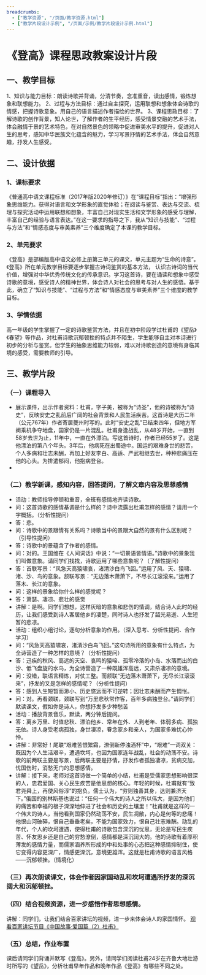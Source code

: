 ```yaml
---
breadcrumbs:
  - ["教学资源", "/页面/教学资源.html"]
  - ["教学片段设计示例", "/页面/示例/教学片段设计示例.html"]
---
```


# 《登高》课程思政教案设计片段

## 一、教学目标

1、知识与能力目标：朗读诗歌并背诵，分清节奏，念准重音，读出感情，锻炼想象和联想能力。 
2、过程与方法目标：通过自主探究，运用联想和想象体会诗歌的情感，把握诗歌意象。用自己的语言描述作者描绘的世界。 
3、课程思政目标：了解诗歌的创作背景，知人论世，了解作者的生平经历，感受情景交融的艺术手法，体会融情于景的艺术特色，在对自然景色的领略中促进审美水平的提升，促进对人生的思考，感知中华民族文化蕴含的魅力，学习写景抒情的艺术手法，体会自然意趣，抒发人生感受。

## 二、设计依据

### 1、课标要求

《普通高中语文课程标准（2017年版2020年修订）》在“课程目标”指出：“增强形象思维能力。获得对语言和文学形象的直觉体验；在阅读与鉴赏、表达与交流、梳理与探究活动中运用联想和想象，丰富自己对现实生活和文学形象的感受与理解，丰富自己的经验与语言表达。”在这一要求的指导之下，我从“知识与技能”、“过程与方法”和“情感态度与审美素养”三个维度确定了本课的教学目标。

### 2、单元要求

《登高》是部编版高中语文必修上册第三单元的课文，单元主题为“生命的诗意”。《登高》所在单元教学目标要逐步掌握古诗词鉴赏的基本方法， 认识古诗词的当代价值，增强对中华优秀传统文化的传承意识。学习这首诗，要在诵读和想象中感受诗歌的意境，感受诗人的精神世界，体会诗人对社会的思考与对人生的感悟。基于此，确立了“知识与技能”、“过程与方法”和“情感态度与审美素养”三个维度的教学目标。 

### 3、学情依据

高一年级的学生掌握了一定的诗歌鉴赏方法，并且在初中阶段学过杜甫的《望岳》《春望》等作品，对杜甫诗歌沉郁顿挫的特点并不陌生，学生能够自主对本诗进行初步的分析与鉴赏。但学生的抽象思维能力较弱，难以对诗歌创造的意境有身临其境的感受，需要教师的引导。

## 三、教学片段

### （一）课程导入

- 展示课件，出示作者资料：杜甫，字子美，被称为“诗圣”，他的诗被称为“诗史”，反映安史之乱前后广阔的社会背景和人民生活疾苦。这首诗是大历二年（公元767年）作者寄居夔州时写的。此时“安史之乱”已结束四年，但地方军阀乘机争夺地盘，国家仍是一片混乱。杜甫身逢战乱，从48岁开始，一直到58岁去世为止，11年中，一直在外漂泊。写这首诗时，作者已经55岁了。这是他漂泊的第八个年头。3年后，他病死在出蜀途中。国运的艰难身世的悲苦，个人多病和壮志未酬，再加上好友李白、高适、严武相继去世，种种悲痛压在他的心头。为排遣郁闷，他抱病登台。
- 
### （二）教学新课，感知内容，回答提问，了解文章内容及思想感情

- 活动：教师指导停顿和重音，全班有感情地齐读诗歌。
- 问：这首诗歌的感情基调是什么样的？诗中流露出杜甫怎样的感情？请用一个字概括。（分析性提问）
- 答：悲。
- 问：诗歌中的景跟情有关系吗？诗歌当中的景跟大自然的景有什么区别呢？（引导性提问）
- 答：诗歌中的景蕴含了作者的感情。
- 问：对的。王国维在《人间词话》中说：“一切景语皆情语。”诗歌中的景象我们叫做意象。请同学们找找，诗歌运用了哪些意象呢？（了解性提问）
- 答：首联写景：“风急天高猿啸哀，渚清沙白鸟飞回。”运用了风、天、猿啸、渚、沙、鸟的意象。颔联写景：“无边落木萧萧下，不尽长江滚滚来。”运用了落木、长江的意象。
- 问：这样的景象给你什么样的感觉呢？
- 答：萧瑟、凄凉、悲壮的感觉
- 讲解：是啊。同学们想想，这样灰暗的意象和悲伤的情调，结合诗人此时的经历，让我们感受到诗人客居他乡的凄楚，同时诗人也抒发了韶光易逝、人生短暂的悲凉。
- 活动：组织小组讨论，逐句分析意象的作用。（深入思考、分析性提问、合作学习）
- 问：“风急天高猿啸哀，渚清沙白鸟飞回。”这句诗所用的意象有什么特点，为全诗营造了一种怎样的意境？（分析性提问）
- 答：迅疾的秋风、高远的天空、哀鸣的猿啼、孤零冷落的小岛、水落而出的白沙、低飞盘旋的水鸟，为全诗营造了一种既雄浑高远，又肃杀凄凉的意境。
- 问：没错，联语言精炼，对仗工整。而颔联“无边落木萧萧下，无尽长江滚滚来”，抒发的又是怎样的感情呢？（分析性提问）
- 答：感到人生短暂而渺小、历史悠远而不可逆转；因壮志未酬而产生惆怅。
- 问：对。再看颈联，颈联写到“万里悲秋常作客，百年多病独登台。”请同学们默读课文，假如你是诗人，你想抒发多少种愁苦
- 活动：播放背景音乐，默读，两分钟后提问。
- 答：离乡万里、时值悲秋、漂泊他乡、常年在外、人到老年、体弱多病、孤独无依。诗人身受老病孤独，身世凄凉，眷念家乡和亲人，为国家多难忧心忡忡。
- 讲解：非常好！尾联“艰难苦恨繁霜，潦倒新停浊酒杯”中，“艰难”一词双关：既因为个人生活艰辛，遭遇坎坷，也因为国家连年战乱，社会的动荡不安。诗歌的前两联主要是写景，后两联主要是抒情，抒发作者孤独凄凉，贫病交加，忧国伤时，消愁无门的思想感情。
- 讲解：接下来，老师对这首诗做一个简单的小结，杜甫是受儒家思想影响很深的人，忠君爱国、关心民生疾苦是他思想的核心。年轻的时候，杜甫就有“致君尧舜上，再使风俗淳”的抱负。儒士认为，“穷则独善其身，达则兼济天下。”俄国的别林斯基也说过：“任何一个伟大的诗人之所以伟大，是因为他们的痛苦和幸福的根子深深地伸进了社会和历史的土壤里！”杜甫就是这样的一个伟大的诗人，当他看到国家仍然动荡不安，民生凋敝，内心是何等的悲痛！他恨山河破碎，恨自己垂垂老矣，不能为国家效力，恨自己壮志难酬。动乱的年代，个人的坎坷遭遇，使得杜甫的诗歌包含深沉的忧思，无论是写民生疾苦、怀友思乡还是自己的穷愁潦倒，感情都是深沉阔大的。他的诗歌有着厚积薄发的感情力量，而儒家涵养所形成的中和处事的心态把这种感情抑制住，使它变得内容更深广，情感更深沉，意境更雄浑。这就是杜甫诗歌的语言风格——沉郁顿挫。（情境化）

### （三）再次朗读课文，体会作者因家国动乱和坎坷遭遇所抒发的深沉阔大和沉郁顿挫。

### （四）结合视频资源，进一步感悟作者思想感情。

讲解：同学们，让我们结合百家讲坛的视频，进一步来体会诗人的家国情怀。
 [观看百家讲坛节目《中国故事·爱国篇（2）杜甫》](https://tv.cctv.com/2017/10/09/VIDEbjLsUgQlweB0INOpDSOA171009.shtml)

### （五）总结，作业布置

课后请同学们背诵并默写《登高》。另外，请同学们阅读杜甫24岁在齐鲁大地壮游时所写的《望岳》，分析杜甫早年作品和晚年作品《登高》有哪些不同之处。
